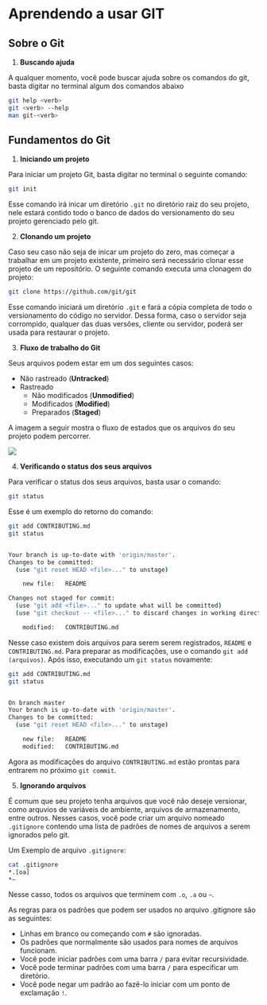 # Aprendendo a usar GIT

## Sobre o Git

<!-- TODO: create a simple introduction to what's Git -->

1. **Buscando ajuda**

A qualquer momento, você pode buscar ajuda sobre os comandos do git, basta digitar no terminal algum dos comandos abaixo

```bash
git help <verb>
git <verb> --help
man git-<verb>
```

## Fundamentos do Git

1. **Iniciando um projeto**

Para iniciar um projeto Git, basta digitar no terminal o seguinte comando:

```bash
git init
```
Esse comando irá inicar um diretório ```.git``` no diretório raiz do seu projeto, nele estará contido todo o banco de dados do versionamento do seu projeto gerenciado pelo git.

2. **Clonando um projeto**

Caso seu caso não seja de inicar um projeto do zero, mas começar a trabalhar em um projeto existente, primeiro será necessário clonar esse projeto de um repositório. O seguinte comando executa uma clonagem do projeto:

```bash
git clone https://github.com/git/git
```

Esse comando iniciará um diretório ```.git``` e fará a cópia completa de todo o versionamento do código no servidor. Dessa forma, caso o servidor seja corrompido, qualquer das duas versões, cliente ou servidor, poderá ser usada para restaurar o projeto.

3. **Fluxo de trabalho do Git**

Seus arquivos podem estar em um dos seguintes casos:

- Não rastreado (**Untracked**)
- Rastreado
    - Não modificados (**Unmodified**)
    - Modificados (**Modified**)
    - Preparados (**Staged**)

A imagem a seguir mostra o fluxo de estados que os arquivos do seu projeto podem percorrer.

![](https://git-scm.com/book/en/v2/images/lifecycle.png)

4. **Verificando o status dos seus arquivos**

Para verificar o status dos seus arquivos, basta usar o comando:

```bash
git status
```

Esse é um exemplo do retorno do comando:

```bash
git add CONTRIBUTING.md
git status


Your branch is up-to-date with 'origin/master'.
Changes to be committed:
  (use "git reset HEAD <file>..." to unstage)

    new file:   README

Changes not staged for commit:
  (use "git add <file>..." to update what will be committed)
  (use "git checkout -- <file>..." to discard changes in working directory)

    modified:   CONTRIBUTING.md
```

Nesse caso existem dois arquivos para serem serem registrados, `README` e `CONTRIBUTING.md`. Para preparar as modificações, use o comando `git add (arquivos)`. Após isso, executando um `git status` novamente:

```bash
git add CONTRIBUTING.md
git status


On branch master
Your branch is up-to-date with 'origin/master'.
Changes to be committed:
  (use "git reset HEAD <file>..." to unstage)

    new file:   README
    modified:   CONTRIBUTING.md
```

Agora as modificações do arquivo `CONTRIBUTING.md` estão prontas para entrarem no próximo `git commit`.

5. **Ignorando arquivos**

É comum que seu projeto tenha arquivos que você não deseje versionar, como arquvios de variáveis de ambiente, arquivos de armazenamento, entre outros. Nesses casos, você pode criar um arquivo nomeado `.gitignore` contendo uma lista de padrões de nomes de arquivos a serem ignorados pelo git.

Um Exemplo de arquivo `.gitignore`:

```bash
cat .gitignore
*.[oa]
*~
```

Nesse casso, todos os arquivos que terminem com `.o`, `.a` ou `~`.

As regras para os padrões que podem ser usados no arquivo .gitignore são as seguintes:

- Linhas em branco ou começando com `#` são ignoradas.
- Os padrões que normalmente são usados para nomes de arquivos funcionam.
- Você pode iniciar padrões com uma barra `/` para evitar recursividade.
- Você pode terminar padrões com uma barra `/` para especificar um diretório.
- Você pode negar um padrão ao fazê-lo iniciar com um ponto de exclamação `!`.
